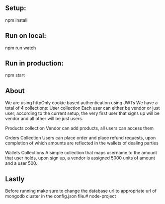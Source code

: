﻿## Setup:
npm install

## Run on local:
npm run watch

## Run in production:
npm start

## About 
We are using httpOnly cookie based authentication using JWTs
We have a total of 4 collections:
User collection
Each user can either be vendor or just user, according to the current setup, the very first user that signs up will be vendor and all other will be just users.

Products collection
Vendor can add products, all users can access them

Orders Collection
Users can place order and place refund requests, upon completion of which amounts are reflected in the wallets of dealing parties

Wallets Collections
A simple collection that maps username to the amount that user holds, upon sign up, a vendor is assigned 5000 units of amount and a user 500.

## Lastly
Before running make sure to change the database url to appropriate url of mongodb cluster in the config.json file.#   n o d e - p r o j e c t  
 